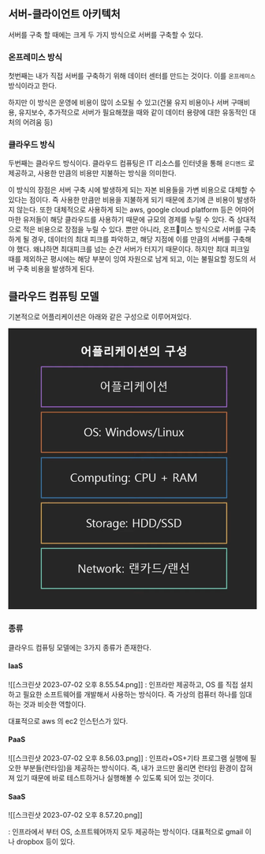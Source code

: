 
## 서버-클라이언트 아키텍처

서버를 구축 할 때에는 크게 두 가지 방식으로 서버를 구축할 수 있다.

### 온프레미스 방식
첫번째는 내가 직접 서버를 구축하기 위해 데이터 센터를 만드는 것이다.
이를 `온프레미스` 방식이라고 한다.

하지만 이 방식은 운영에 비용이 많이 소모될 수 있고(건물 유지 비용이나 서버 구매비용, 유지보수, 추가적으로 서버가 필요해졌을 때와 같이 데이터 용량에 대한 유동적인 대처의 어려움 등)

### 클라우드 방식
두번째는 클라우드 방식이다. 클라우드 컴퓨팅은 IT 리소스를 인터넷을 통해 `온디멘드` 로 제공하고, 사용한 만큼의 비용만 지불하는 방식을 의미한다.

이 방식의 장점은 서버 구축 시에 발생하게 되는 자본 비용들을 가변 비용으로 대체할 수 있다는 점이다. 즉 사용한 만큼만 비용을 지불하게 되기 때문에 초기에 큰 비용이 발생하지 않는다. 또한 대체적으로 사용하게 되는 aws, google cloud platform 등은 어마어마한 유저들이 해당 클라우드를 사용하기 때문에 규모의 경제를 누릴 수 있다. 즉 상대적으로 적은 비용으로 장점을 누릴 수 있다.
뿐만 아니라, 온프미스 방식으로 서버를 구축하게 될 경우, 데이터의 최대 피크를 파악하고, 해당 지점에 이를 만큼의 서버를 구축해야 했다. 왜냐하면 최대피크를 넘는 순간 서버가 터지기 때문이다. 하지만 최대 피크일 때를 제외하곤 평시에는 해당 부분이 잉여 자원으로 남게 되고, 이는 불필요할 정도의 서버 구축 비용을 발생하게 된다.

##  클라우드 컴퓨팅 모델

기본적으로 어플리케이션은 아래와 같은 구성으로 이루어져있다.


<img src="test.png">

### 종류

클라우드 컴퓨팅 모델에는 3가지 종류가 존재한다.

#### IaaS

![[스크린샷 2023-07-02 오후 8.55.54.png]]
: 인프라만 제공하고, OS 를 직접 설치하고 필요한 소프트웨어를 개발해서 사용하는 방식이다. 즉 가상의 컴퓨터 하나를 임대하는 것과 비슷한 역할이다. 

대표적으로 aws 의 ec2 인스턴스가 있다.

#### PaaS

![[스크린샷 2023-07-02 오후 8.56.03.png]]
: 인프라+OS+기타 프로그램 실행에 필오한 부분들(런타임)을 제공하는 방식이다. 즉, 내가 코드만 올리면 런타임 환경이 잡혀져 있기 때문에 바로 테스트하거나 실행해볼 수 있도록 되어 있는 것이다.

#### SaaS

![[스크린샷 2023-07-02 오후 8.57.20.png]]

: 인프라에서 부터 OS, 소프트웨어까지 모두 제공하는 방식이다.
대표적으로 gmail 이나 dropbox 등이 있다.


